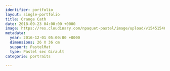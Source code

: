 ```yaml
---
identifier: portfolio
layout: single-portfolio
title: Orange Cath
date: 2018-09-23 04:00:00 +0000
image: https://res.cloudinary.com/npaquet-pastel/image/upload/v1545154607/Orange-Cath-pastel-36-X-26-cm-2016-1.jpg
metadata:
  year: 2016-12-01 05:00:00 +0000
  dimensions: 26 X 36 cm
  support: PastelMat
  type: Pastel sec Girault
categorie: portraits

---
```

